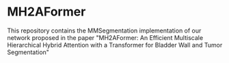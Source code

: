 # MH2AFormer

This repository contains the MMSegmentation implementation of our network proposed in the paper "MH2AFormer: An Efficient Multiscale Hierarchical Hybrid Attention with a Transformer for Bladder Wall and Tumor Segmentation"
